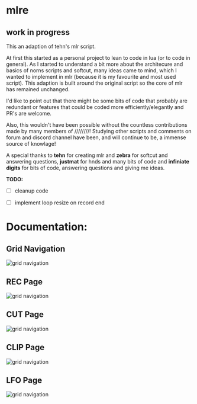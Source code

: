 # mlre


## work in progress



This an adaption of tehn's mlr script.

At first this started as a personal project to lean to code in lua (or to code in general). As I started to understand a bit more about the architecure and basics of norns scripts and softcut, many ideas came to mind, which I wanted to implement in mlr (because it is my favourite and most used script). This adaption is built around the original script so the core of mlr has remained unchanged.

I'd like to point out that there might be some bits of code that probably are redundant or features that could be coded more efficiently/elegantly and PR's are welcome.

Also, this wouldn't have been possible without the countless contributions made by many members of ////////! Studying other scripts and comments on forum and discord channel have been, and will continue to be, a immense source of knowlage!

A special thanks to **tehn** for creating mlr and **zebra** for softcut and answering questions, **justmat** for hnds and many bits of code and **infiniate digits** for bits of code, answering questions and giving me ideas.


**TODO:**
- [ ] cleanup code
- [ ] implement loop resize on record end



# Documentation:

## Grid Navigation
![grid navigation](https://github.com/sonoCircuits/mlre/blob/main/resources/grid_mlr_gridnav.png)



## REC Page
![grid navigation](https://github.com/sonoCircuits/mlre/blob/main/resources/grid_mlr_recview.png)



## CUT Page
![grid navigation](https://github.com/sonoCircuits/mlre/blob/main/resources/grid_mlr_cutview.png)



## CLIP Page
![grid navigation](https://github.com/sonoCircuits/mlre/blob/main/resources/grid_mlr_clipview.png)



## LFO Page
![grid navigation](https://github.com/sonoCircuits/mlre/blob/main/resources/grid_mlr_lfoview.png)
